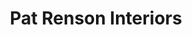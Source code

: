 ---
title: "Pat Renson Interiors"
url: /edinburgh/pat-renson-interiors/
shop: interior decoration
---